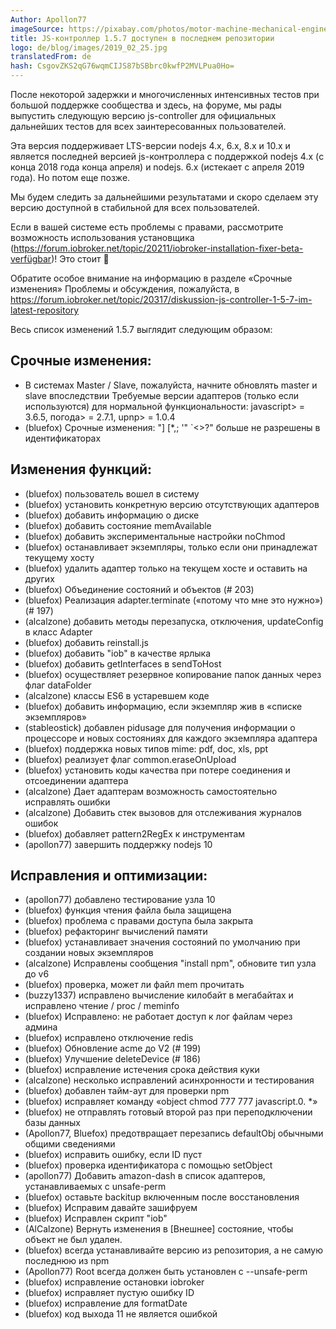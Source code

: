 ```yaml
---
Author: Apollon77
imageSource: https://pixabay.com/photos/motor-machine-mechanical-engine-768750/
title: JS-контроллер 1.5.7 доступен в последнем репозитории
logo: de/blog/images/2019_02_25.jpg
translatedFrom: de
hash: CsgovZKS2qG76wqmCIJS87bSBbrc0kwfP2MVLPua0Ho=
---
```

После некоторой задержки и многочисленных интенсивных тестов при большой поддержке сообщества и здесь, на форуме, мы рады выпустить следующую версию js-controller для официальных дальнейших тестов для всех заинтересованных пользователей.
<!-- SOURCE: 685009 Nach einiger Verzögerung und vielen intensiven Tests mit großer Unterstützung aus der Community und hier im Forum freuen wir uns die nächste Version des js-controllers zu offiziellen weiteren Tests für alle interessierten User freizugeben. -->

Эта версия поддерживает LTS-версии nodejs 4.x, 6.x, 8.x и 10.x и является последней версией js-контроллера с поддержкой nodejs 4.x (с конца 2018 года конца апреля) и nodejs. 6.x (истекает с апреля 2019 года). Но потом еще позже.
<!-- SOURCE: 222534 Diese Version unterstützt die nodejs LTS Versionen 4.x, 6.x, 8.x und 10.x und ist die letzte js-controller Version mit Unterstützung für nodejs 4.x (bereits seit April 2018 End-of-Life) und nodejs 6.x (wird ab April 2019 End-of-Live sein). Dazu dann aber später mehr. -->

Мы будем следить за дальнейшими результатами и скоро сделаем эту версию доступной в стабильной для всех пользователей.
<!-- SOURCE: 707304 Wir werden die weiteren Ergebnisse beobachten und demnächst diese Version auch im Stable für alle Nutzer verfügbar machen. -->

Если в вашей системе есть проблемы с правами, рассмотрите возможность использования установщика (https://forum.iobroker.net/topic/20211/iobroker-installation-fixer-beta-verfügbar)! Это стоит 🙂
<!-- SOURCE: 528525 Falls Euer System Rechteprobleme hat überlegt bitte ggf den Installation Fixer zu nutzen (https://forum.iobroker.net/topic/20211/iobroker-installation-fixer-beta-verfügbar)! Es lohnt sich 🙂 -->

Обратите особое внимание на информацию в разделе «Срочные изменения»
Проблемы и обсуждения, пожалуйста, в https://forum.iobroker.net/topic/20317/diskussion-js-controller-1-5-7-im-latest-repository
<!-- SOURCE: 626087 Bitte beachtet vor allem die Informationen unter "Breaking changes"
Probleme und Diskussionen bitte in https://forum.iobroker.net/topic/20317/diskussion-js-controller-1-5-7-im-latest-repository -->

Весь список изменений 1.5.7 выглядит следующим образом:
<!-- SOURCE: 719111 Das gesamte Changelog der 1.5.7 ist das folgende: -->

## Срочные изменения:
<!-- SOURCE: 818539 ## Breaking changes: -->

* В системах Master / Slave, пожалуйста, начните обновлять master и slave впоследствии
Требуемые версии адаптеров (только если используются) для нормальной функциональности: javascript> = 3.6.5, погода> = 2.7.1, upnp> = 1.0.4
* (bluefox) Срочные изменения: "] [*,; '" `<>?" больше не разрешены в идентификаторах
<!-- SOURCE: 534084 * On Master/Slave systems please start updating master and the slaves afterwards
* Required versions of adapters (only if used) for normal functionality: javascript >= 3.6.5, dasWetter >= 2.7.1, upnp >= 1.0.4
* (bluefox) Breaking changes: "][*,;'"`<>?" are no more allowed in IDs -->

## Изменения функций:
<!-- SOURCE: 455443 ## Feature changes: -->

* (bluefox) пользователь вошел в систему
* (bluefox) установить конкретную версию отсутствующих адаптеров
* (bluefox) добавить информацию о диске
* (bluefox) добавить состояние memAvailable
* (bluefox) добавить экспериментальные настройки noChmod
* (bluefox) останавливает экземпляры, только если они принадлежат текущему хосту
* (bluefox) удалить адаптер только на текущем хосте и оставить на других
* (bluefox) Объединение состояний и объектов (# 203)
* (bluefox) Реализация adapter.terminate («потому что мне это нужно») (# 197)
* (alcalzone) добавить методы перезапуска, отключения, updateConfig в класс Adapter
* (bluefox) добавить reinstall.js
* (bluefox) добавить "iob" в качестве ярлыка
* (bluefox) добавить getInterfaces в sendToHost
* (bluefox) осуществляет резервное копирование папок данных через флаг dataFolder
* (alcalzone) классы ES6 в устаревшем коде
* (bluefox) добавить информацию, если экземпляр жив в «списке экземпляров»
* (stableostick) добавлен pidusage для получения информации о процессоре и новых состояниях для каждого экземпляра адаптера
* (bluefox) поддержка новых типов mime: pdf, doc, xls, ppt
* (bluefox) реализует флаг common.eraseOnUpload
* (bluefox) установить коды качества при потере соединения и отсоединении адаптера
* (alcalzone) Дает адаптерам возможность самостоятельно исправлять ошибки
* (alcalzone) Добавить стек вызовов для отслеживания журналов ошибок
* (bluefox) добавляет pattern2RegEx к инструментам
* (apollon77) завершить поддержку nodejs 10
<!-- SOURCE: 220973 * (bluefox) the user by changing of states and objects is logged
* (bluefox) install specific version of missing adapter
* (bluefox) add disk info
* (bluefox) add memAvailable state
* (bluefox) add noChmod experimental settings
* (bluefox) stop instances only if they belongs to current host
* (bluefox) delete adapter only on current host and leave it on others
* (bluefox) Combine States and Objects (#203)
* (bluefox) Implement adapter.terminate('Because I need it') (#197)
* (alcalzone) add restart, disable, updateConfig methods to Adapter class
* (bluefox) add reinstall.js
* (bluefox) add "iob" as shortcut
* (bluefox) add getInterfaces to sendToHost
* (bluefox) implement backup of data folders via dataFolder flag
* (alcalzone) Add a wrapper method to safely expose ES6 classes to legacy code
* (bluefox) add information if instance is alive in "list instances"
* (stabilostick) added 'pidusage' for information about cpu and new states per adapter instance
* (bluefox) support of new mime types: pdf, doc, xls, ppt
* (bluefox) implement flag common.eraseOnUpload
* (bluefox) set quality codes on connection lost and adapter disconnect
* (alcalzone) Give adapters a chance to handle their own uncaught errors
* (alcalzone) Add call stack information to hard to trace error logs
* (bluefox) add pattern2RegEx to tools
* (apollon77) finalize nodejs 10 support -->

## Исправления и оптимизации:
<!-- SOURCE: 950437 ## Fixes and Optimizations: -->

* (apollon77) добавлено тестирование узла 10
* (bluefox) функция чтения файла была защищена
* (bluefox) проблема с правами доступа была закрыта
* (bluefox) рефакторинг вычислений памяти
* (bluefox) устанавливает значения состояний по умолчанию при создании новых экземпляров
* (alcalzone) Исправлены сообщения "install npm", обновите тип узла до v6
* (bluefox) проверка, может ли файл mem прочитать
* (buzzy1337) исправлено вычисление килобайт в мегабайтах и исправлено чтение / proc / meminfo
* (bluefox) Исправлено: не работает доступ к лог файлам через админа
* (bluefox) исправлено отключение redis
* (bluefox) Обновление acme до V2 (# 199)
* (bluefox) Улучшение deleteDevice (# 186)
* (bluefox) исправление истечения срока действия куки
* (alcalzone) несколько исправлений асинхронности и тестирования
* (bluefox) добавлен тайм-аут для проверки npm
* (bluefox) исправляет команду «object chmod 777 777 javascript.0. *»
* (bluefox) не отправлять готовый второй раз при переподключении базы данных
* (Apollon77, Bluefox) предотвращает перезапись defaultObj обычными общими сведениями
* (bluefox) исправить ошибку, если ID пуст
* (bluefox) проверка идентификатора с помощью setObject
* (apollon77) Добавить amazon-dash в список адаптеров, устанавливаемых с unsafe-perm
* (bluefox) оставьте backitup включенным после восстановления
* (bluefox) Исправим давайте зашифруем
* (bluefox) Исправлен скрипт "iob"
* (AlCalzone) Вернуть изменения в [Внешнее] состояние, чтобы объект не был удален.
* (bluefox) всегда устанавливайте версию из репозитория, а не самую последнюю из npm
* (Apollon77) Root всегда должен быть установлен с --unsafe-perm
* (bluefox) исправление остановки iobroker
* (bluefox) исправляет пустую ошибку ID
* (bluefox) исправление для formatDate
* (bluefox) код выхода 11 не является ошибкой
<!-- SOURCE: 341614 * (apollon77) the node10 testing was added
* (bluefox) the read file function was protected
* (bluefox) possible access rights problem was closed
* (bluefox) refactoring of memory calculations
* (bluefox) set default values of states by creation of new instances
* (alcalzone) Fix "install npm" messages, upgrade node typings to v6
* (bluefox) check if mem file could be read
* (buzzy1337) fix calculation of kilobyte to megabyte and fix reading /proc/meminfo
* (bluefox) Fix: Access to log files through admin does not work
* (bluefox) fix redis disconnect
* (bluefox) Update acme to V2 (#199)
* (bluefox) Improve deleteDevice (#186)
* (bluefox) fix cookie expiration
* (alcalzone) several async and testing fixes
* (bluefox) timeout for npm check added
* (bluefox) fix "object chmod 777 777 javascript.0.*" command
* (bluefox) do not send ready second time on reconnect db
* (Apollon77, Bluefox) prevent defaultObj to be overwritten with normal common details
* (bluefox) fix error if ID is empty
* (bluefox) check id by setObject
* (apollon77) Add amazon-dash to list of adapter to be installed with unsafe-perm
* (bluefox) leave backitup enabled after restore
* (bluefox) Fix let's encrypt
* (bluefox) Fix "iob" script
* (AlCalzone) Revert the changes to del[Foreign]State, so the object is not deleted.
* (bluefox) always install the version from repository and not the latest from npm
* (Apollon77) Root should always npm install with --unsafe-perm
* (bluefox) fix iobroker stop
* (bluefox) fix Empty ID error
* (bluefox) fix for formatDate
* (bluefox) exit code 11 is not an error -->

